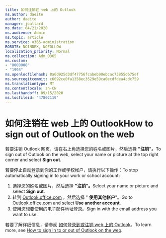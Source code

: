 ```yaml
---
title: 如何注销在 web 上的 Outlook
ms.author: daeite
author: daeite
manager: joallard
ms.date: 04/21/2020
ms.audience: Admin
ms.topic: article
ms.service: o365-administration
ROBOTS: NOINDEX, NOFOLLOW
localization_priority: Normal
ms.collection: Adm_O365
ms.custom:
- "8000008"
- "1993"
ms.openlocfilehash: 8a6d925d3df47756fcabeb90ebcac73855d675ef
ms.sourcegitcommit: c6692ce0fa1358ec3529e59ca0ecdfdea4cdc759
ms.translationtype: MT
ms.contentlocale: zh-CN
ms.lasthandoff: 09/15/2020
ms.locfileid: "47802119"
---
```

# <a name="how-to-sign-out-of-outlook-on-the-web"></a><span data-ttu-id="4b438-102">如何注销在 web 上的 Outlook</span><span class="sxs-lookup"><span data-stu-id="4b438-102">How to sign out of Outlook on the web</span></span>

<span data-ttu-id="4b438-103">若要注销 Outlook 网页，请在右上角选择您的姓名或图片，然后选择 **"注销"。**</span><span class="sxs-lookup"><span data-stu-id="4b438-103">To sign out of Outlook on the web, select your name or picture at the top right corner and select **Sign out**.</span></span>

<span data-ttu-id="4b438-104">若要停止自动登录到你的工作或学校帐户，请执行以下操作：</span><span class="sxs-lookup"><span data-stu-id="4b438-104">To stop automatically signing in to your work or school account:</span></span>

1. <span data-ttu-id="4b438-105">选择您的姓名或图片，然后选择 **"注销"。**</span><span class="sxs-lookup"><span data-stu-id="4b438-105">Select your name or picture and select **Sign out**.</span></span>
1. <span data-ttu-id="4b438-106">转到 [Outlook.office.com](https://outlook.office.com/) ，然后选择 " **使用其他帐户**"。</span><span class="sxs-lookup"><span data-stu-id="4b438-106">Go to [Outlook.office.com](https://outlook.office.com/) and select **Use another account**.</span></span>
1. <span data-ttu-id="4b438-107">使用您想要使用的电子邮件地址登录。</span><span class="sxs-lookup"><span data-stu-id="4b438-107">Sign in with the email address you want to use.</span></span>

<span data-ttu-id="4b438-108">若要了解详细信息，请参阅 [如何登录到或注销 web 上的 Outlook](https://support.office.com/article/763fab4d-0138-4814-b450-37fc286bcb79)。</span><span class="sxs-lookup"><span data-stu-id="4b438-108">To learn more, see [How to sign in to or out of Outlook on the web](https://support.office.com/article/763fab4d-0138-4814-b450-37fc286bcb79).</span></span>